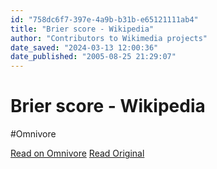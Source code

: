 ```yaml
---
id: "758dc6f7-397e-4a9b-b31b-e65121111ab4"
title: "Brier score - Wikipedia"
author: "Contributors to Wikimedia projects"
date_saved: "2024-03-13 12:00:36"
date_published: "2005-08-25 21:29:07"
---
```


# Brier score - Wikipedia
#Omnivore

[Read on Omnivore](https://omnivore.app/me/brier-score-wikipedia-18e37af9116)
[Read Original](https://en.wikipedia.org/wiki/Brier_score)

